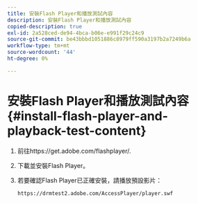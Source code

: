 ```yaml
---
title: 安裝Flash Player和播放測試內容
description: 安裝Flash Player和播放測試內容
copied-description: true
exl-id: 2a528ced-de94-4bca-b06e-e991f29c24c9
source-git-commit: be43bbbd1051886c8979ff590a3197b2a7249b6a
workflow-type: tm+mt
source-wordcount: '44'
ht-degree: 0%

---
```


# 安裝Flash Player和播放測試內容 {#install-flash-player-and-playback-test-content}

1. 前往ht<span></span>tps://get.adobe.com/flashplayer/.
1. 下載並安裝Flash Player。
1. 若要確認Flash Player已正確安裝，請播放預設影片：

   `https://drmtest2.adobe.com/AccessPlayer/player.swf`
